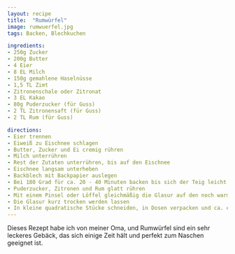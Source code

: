 ```yaml
---
layout: recipe
title:  "Rumwürfel"
image: rumwuerfel.jpg
tags: Backen, Blechkuchen

ingredients:
- 250g Zucker
- 200g Butter
- 4 Eier
- 8 EL Milch
- 150g gemahlene Haselnüsse
- 1,5 TL Zimt
- Zitronenschale oder Zitronat
- 3 EL Kakao
- 80g Puderzucker (für Guss)
- 2 TL Zitronensaft (für Guss)
- 2 TL Rum (für Guss)

directions:
- Eier trennen
- Eiweiß zu Eischnee schlagen
- Butter, Zucker und Ei cremig rühren
- Milch unterrühren
- Rest der Zutaten unterrühren, bis auf den Eischnee
- Eischnee langsam unterheben
- Backblech mit Backpapier auslegen
- Bei 180 Grad für ca. 20 - 40 Minuten backen bis sich der Teig leicht vom Rand lösen lässt
- Puderzucker, Zitronen und Rum glatt rühren
- Mit einem Pinsel oder Löffel gleichmäßig die Glasur auf den noch warmen Teig auftragen
- Die Glasur kurz trocken werden lassen
- In kleine quadratische Stücke schneiden, in Dosen verpacken und ca. einen halben Tag vor dem Verzehr stehen lassen
---
```


Dieses Rezept habe ich von meiner Oma, und Rumwürfel sind ein sehr leckeres Gebäck, das sich einige Zeit hält und perfekt zum Naschen geeignet ist.

